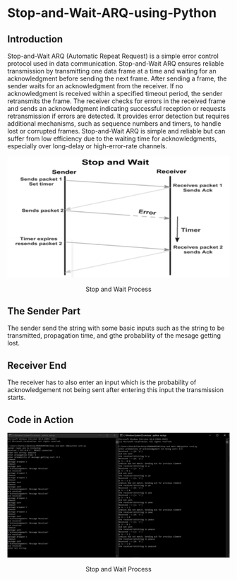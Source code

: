 # Stop-and-Wait-ARQ-using-Python

## Introduction
Stop-and-Wait ARQ (Automatic Repeat Request) is a simple error control protocol used in data communication. Stop-and-Wait ARQ ensures reliable transmission by transmitting one data frame at a time and waiting for an acknowledgment before sending the next frame. After sending a frame, the sender waits for an acknowledgment from the receiver. If no acknowledgment is received within a specified timeout period, the sender retransmits the frame. The receiver checks for errors in the received frame and sends an acknowledgment indicating successful reception or requests retransmission if errors are detected. It provides error detection but requires additional mechanisms, such as sequence numbers and timers, to handle lost or corrupted frames. Stop-and-Wait ARQ is simple and reliable but can suffer from low efficiency due to the waiting time for acknowledgments, especially over long-delay or high-error-rate channels.

<p align=center>
  <img src="Resources/explain.svg">
  <p align=center>Stop and Wait Process</p>
</p>

## The Sender Part

The sender send the string with some basic inputs such as the string to be transmitted, propagation time, and gthe probability of the mesage getting lost.

## Receiver End

The receiver has to also enter an input which is the probability of acknowledgement not being sent after entering this input the transmission starts. 

## Code in Action

<p align=center>
  <img src="Resources/Output.svg">
  <p align=center>Stop and Wait Process</p>
</p>